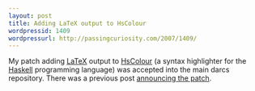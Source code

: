 ```yaml
---
layout: post
title: Adding LaTeX output to HsColour
wordpressid: 1409
wordpressurl: http://passingcuriosity.com/2007/1409/
---
```


My patch adding [LaTeX](http://www.latex-project.org/) output to
[HsColour](http://www.cs.york.ac.uk/fp/darcs/hscolour) (a syntax highlighter
for the [Haskell](http://www.haskell.org/) programming language) was accepted
into the main darcs repository. There was a previous post [announcing the
patch](/2006/hscolour-is-syntax-highlighter-for/).
